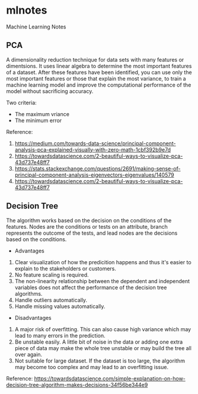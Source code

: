 # mlnotes
Machine Learning Notes

## PCA 
A dimensionality reduction technique for data sets with many features or dimentsions. It uses linear algebra to determine the most important features of a dataset. After these features have been identified, you can use only the most important features or those that explain the most variance, to train a machine learning model and improve the computational performance of the model without sacrificing accuracy.

Two criteria:
- The maximum vriance
- The minimum error


Reference: 
1. https://medium.com/towards-data-science/principal-component-analysis-pca-explained-visually-with-zero-math-1cbf392b9e7d
2. https://towardsdatascience.com/2-beautiful-ways-to-visualize-pca-43d737e48ff7
3. https://stats.stackexchange.com/questions/2691/making-sense-of-principal-component-analysis-eigenvectors-eigenvalues/140579
4. https://towardsdatascience.com/2-beautiful-ways-to-visualize-pca-43d737e48ff7

## Decision Tree
The algorithm works based on the decision on the conditions of the features. Nodes are the conditions or tests on an attribute, branch represents the outcome of the tests, and lead nodes are the decisions based on the conditions.

- Advantages
1. Clear visualization of how the predicition happens and thus it's easier to explain to the stakeholders or customers.
2. No feature scaling is required.
3. The non-linearity relationship between the dependent and independent variables does not affect the performance of the decision tree algorithms.
4. Handle outliers automatically.
5. Handle missing values automatically.

- Disadvantages
1. A major risk of overfitting. This can also cause high variance which may lead to many errors in the prediction.
2. Be unstable easily. A little bit of noise in the data or adding one extra piece of data may make the whole tree unstable or may build the tree all over again.
3. Not suitable for large dataset. If the dataset is too large, the algorithm may become too complex and may lead to an overfitting issue.

Reference: https://towardsdatascience.com/simple-explanation-on-how-decision-tree-algorithm-makes-decisions-34f56be344e9

